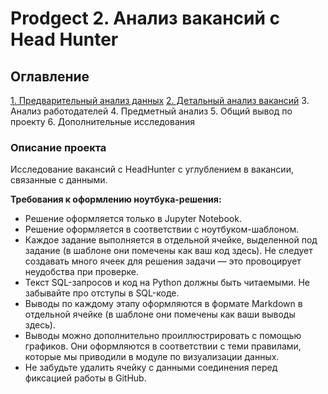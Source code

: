 # Prodgect 2. Анализ вакансий c Head Hunter

## Оглавление  
[1. Предварительный анализ данных](https://github.com/Viktor-VK/DST-138-Prodjects/blob/3d7aa2e04ac584a45deb824a6dc3a18ecf366753/Project_2_Subject_analysis_from_hh/Project_2_job_analysis_from_hh.ipynb#L1)
[2. Детальный анализ вакансий](https://github.com/Viktor-VK/DST-138-Prodjects/blob/3d7aa2e04ac584a45deb824a6dc3a18ecf366753/Project_2_Subject_analysis_from_hh/Project_2_job_analysis_from_hh.ipynb#L1)
3. Анализ работодателей
4. Предметный анализ
5. Общий вывод по проекту
6. Дополнительные исследования


### Описание проекта    
Исследование вакансий с HeadHunter с углублением в вакансии, связанные с данными.


**Требования к оформлению ноутбука-решения:**

 - Решение оформляется только в Jupyter Notebook.
 - Решение оформляется в соответствии с ноутбуком-шаблоном.
 - Каждое задание выполняется в отдельной ячейке, выделенной под задание (в шаблоне они помечены как ваш код здесь). Не следует создавать много ячеек для решения задачи — это провоцирует неудобства при проверке.
 - Текст SQL-запросов и код на Python должны быть читаемыми. Не забывайте про отступы в SQL-коде.
 - Выводы по каждому этапу оформляются в формате Markdown в отдельной ячейке (в шаблоне они помечены как ваши выводы здесь).
 - Выводы можно дополнительно проиллюстрировать с помощью графиков. Они оформляются в соответствии с теми правилами, которые мы приводили в модуле по визуализации данных.
 - Не забудьте удалить ячейку с данными соединения перед фиксацией работы в GitHub.


